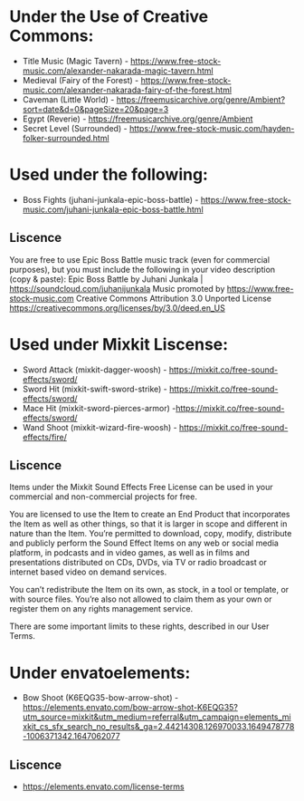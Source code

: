 # Under the Use of Creative Commons:
* Title Music (Magic Tavern) - https://www.free-stock-music.com/alexander-nakarada-magic-tavern.html
* Medieval (Fairy of the Forest) - https://www.free-stock-music.com/alexander-nakarada-fairy-of-the-forest.html
* Caveman (Little World) - https://freemusicarchive.org/genre/Ambient?sort=date&d=0&pageSize=20&page=3
* Egypt (Reverie) - https://freemusicarchive.org/genre/Ambient
* Secret Level (Surrounded) - https://www.free-stock-music.com/hayden-folker-surrounded.html


# Used under the following:
* Boss Fights (juhani-junkala-epic-boss-battle) - https://www.free-stock-music.com/juhani-junkala-epic-boss-battle.html
## Liscence
You are free to use  Epic Boss Battle  music track (even for commercial purposes), but you must include the following in your video description (copy & paste):
Epic Boss Battle by Juhani Junkala | https://soundcloud.com/juhanijunkala
Music promoted by https://www.free-stock-music.com
Creative Commons Attribution 3.0 Unported License
https://creativecommons.org/licenses/by/3.0/deed.en_US

# Used under Mixkit Liscense:
* Sword Attack (mixkit-dagger-woosh) - https://mixkit.co/free-sound-effects/sword/
* Sword Hit (mixkit-swift-sword-strike) - https://mixkit.co/free-sound-effects/sword/
* Mace Hit (mixkit-sword-pierces-armor) -https://mixkit.co/free-sound-effects/sword/
* Wand Shoot (mixkit-wizard-fire-woosh) - https://mixkit.co/free-sound-effects/fire/
## Liscence
Items under the Mixkit Sound Effects Free License can be used in your commercial and non-commercial projects for free.

You are licensed to use the Item to create an End Product that incorporates the Item as well as other things, so that it is larger in scope and different in nature than the Item. You’re permitted to download, copy, modify, distribute and publicly perform the Sound Effect Items on any web or social media platform, in podcasts and in video games, as well as in films and presentations distributed on CDs, DVDs, via TV or radio broadcast or internet based video on demand services.

You can’t redistribute the Item on its own, as stock, in a tool or template, or with source files. You’re also not allowed to claim them as your own or register them on any rights management service.

There are some important limits to these rights, described in our User Terms.

# Under envatoelements:
* Bow Shoot (K6EQG35-bow-arrow-shot) - https://elements.envato.com/bow-arrow-shot-K6EQG35?utm_source=mixkit&utm_medium=referral&utm_campaign=elements_mixkit_cs_sfx_search_no_results&_ga=2.44214308.126970033.1649478778-1006371342.1647062077
## Liscence
* https://elements.envato.com/license-terms